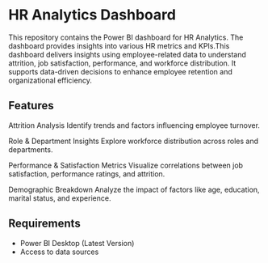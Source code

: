 # HR Analytics Dashboard

This repository contains the Power BI dashboard for HR Analytics. The dashboard provides insights into various HR metrics and KPIs.This dashboard delivers insights using employee-related data to understand attrition, job satisfaction, performance, and workforce distribution. It supports data-driven decisions to enhance employee retention and organizational efficiency.




## Features

Attrition Analysis
Identify trends and factors influencing employee turnover.

Role & Department Insights
Explore workforce distribution across roles and departments.

Performance & Satisfaction Metrics
Visualize correlations between job satisfaction, performance ratings, and attrition.

Demographic Breakdown
Analyze the impact of factors like age, education, marital status, and experience.

## Requirements

- Power BI Desktop (Latest Version)
- Access to data sources

